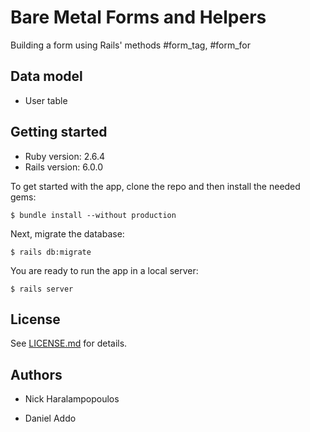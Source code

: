 # Bare Metal Forms and Helpers

Building a form using Rails' methods #form_tag, #form_for

## Data model

- User table


## Getting started

* Ruby version: 2.6.4
* Rails version: 6.0.0

To get started with the app, clone the repo and then install the needed gems:

```
$ bundle install --without production
```

Next, migrate the database:

```
$ rails db:migrate
```

You are ready to run the app in a local server:

```
$ rails server
```

## License

See [LICENSE.md](LICENSE.md) for details.

## Authors

- Nick Haralampopoulos

- Daniel Addo
